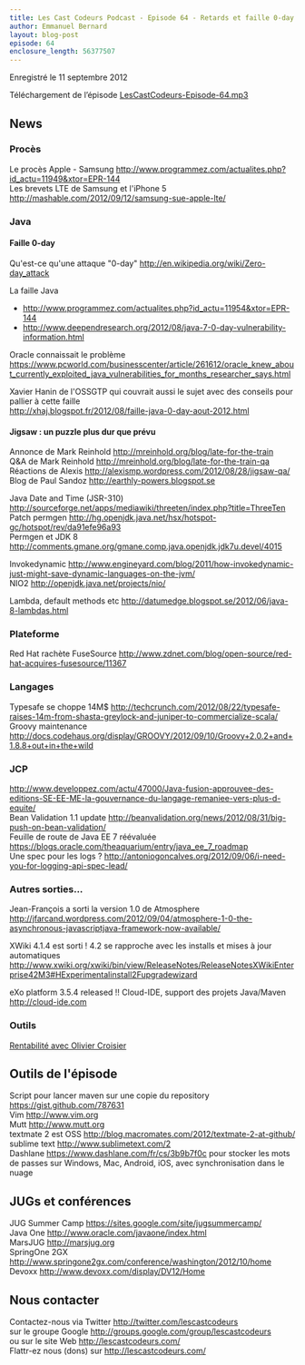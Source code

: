 ```yaml
---
title: Les Cast Codeurs Podcast - Episode 64 - Retards et faille 0-day
author: Emmanuel Bernard
layout: blog-post
episode: 64
enclosure_length: 56377507
---
```

Enregistré le 11 septembre 2012

Téléchargement de l’épisode [LesCastCodeurs-Episode-64.mp3](http://traffic.libsyn.com/lescastcodeurs/LesCastCodeurs-Episode-64.mp3)

## News

### Procès

Le procès Apple - Samsung <http://www.programmez.com/actualites.php?id_actu=11949&xtor=EPR-144>  
Les brevets LTE de Samsung et l'iPhone 5 <http://mashable.com/2012/09/12/samsung-sue-apple-lte/>

### Java

#### Faille 0-day

Qu'est-ce qu'une attaque "0-day" <http://en.wikipedia.org/wiki/Zero-day_attack>  

La faille Java

- <http://www.programmez.com/actualites.php?id_actu=11954&xtor=EPR-144>  
- <http://www.deependresearch.org/2012/08/java-7-0-day-vulnerability-information.html>

Oracle connaissait le problème  
<https://www.pcworld.com/businesscenter/article/261612/oracle_knew_about_currently_exploited_java_vulnerabilities_for_months_researcher_says.html>  

Xavier Hanin de l'OSSGTP qui couvrait aussi le sujet avec des conseils pour pallier à cette faille  
<http://xhaj.blogspot.fr/2012/08/faille-java-0-day-aout-2012.html>

#### Jigsaw : un puzzle plus dur que prévu

Annonce de Mark Reinhold <http://mreinhold.org/blog/late-for-the-train>  
Q&A de Mark Reinhold <http://mreinhold.org/blog/late-for-the-train-qa>  
Réactions de Alexis <http://alexismp.wordpress.com/2012/08/28/jigsaw-qa/>  
Blog de Paul Sandoz <http://earthly-powers.blogspot.se>  

Java Date and Time (JSR-310) <http://sourceforge.net/apps/mediawiki/threeten/index.php?title=ThreeTen>  
Patch permgen <http://hg.openjdk.java.net/hsx/hotspot-gc/hotspot/rev/da91efe96a93>  
Permgen et JDK 8 <http://comments.gmane.org/gmane.comp.java.openjdk.jdk7u.devel/4015>  

Invokedynamic <http://www.engineyard.com/blog/2011/how-invokedynamic-just-might-save-dynamic-languages-on-the-jvm/>  
NIO2 <http://openjdk.java.net/projects/nio/>  

Lambda, default methods etc <http://datumedge.blogspot.se/2012/06/java-8-lambdas.html>  

### Plateforme

Red Hat rachète FuseSource <http://www.zdnet.com/blog/open-source/red-hat-acquires-fusesource/11367>

### Langages

Typesafe se choppe 14M$ <http://techcrunch.com/2012/08/22/typesafe-raises-14m-from-shasta-greylock-and-juniper-to-commercialize-scala/>  
Groovy maintenance <http://docs.codehaus.org/display/GROOVY/2012/09/10/Groovy+2.0.2+and+1.8.8+out+in+the+wild>  

### JCP

<http://www.developpez.com/actu/47000/Java-fusion-approuvee-des-editions-SE-EE-ME-la-gouvernance-du-langage-remaniee-vers-plus-d-equite/>  
Bean Validation 1.1 update <http://beanvalidation.org/news/2012/08/31/big-push-on-bean-validation/>  
Feuille de route de Java EE 7 réévaluée <https://blogs.oracle.com/theaquarium/entry/java_ee_7_roadmap>  
Une spec pour les logs ? <http://antoniogoncalves.org/2012/09/06/i-need-you-for-logging-api-spec-lead/>

### Autres sorties...

Jean-François a sorti la version 1.0 de Atmosphere  
<http://jfarcand.wordpress.com/2012/09/04/atmosphere-1-0-the-asynchronous-javascriptjava-framework-now-available/>

XWiki 4.1.4 est sorti ! 4.2 se rapproche avec les installs et mises à jour automatiques  
<http://www.xwiki.org/xwiki/bin/view/ReleaseNotes/ReleaseNotesXWikiEnterprise42M3#HExperimentalinstall2Fupgradewizard>

eXo platform 3.5.4 released !! Cloud-IDE, support des projets Java/Maven <http://cloud-ide.com>

### Outils

[Rentabilité avec Olivier Croisier](http://thecodersbreakfast.net/index.php?post%2F2012%2F08%2F26%2Fequipez-vos-développeurs)

## Outils de l'épisode

Script pour lancer maven sur une copie du repository <https://gist.github.com/787631>  
Vim <http://www.vim.org>  
Mutt <http://www.mutt.org>  
textmate 2 est OSS <http://blog.macromates.com/2012/textmate-2-at-github/>  
sublime text <http://www.sublimetext.com/2>  
Dashlane <https://www.dashlane.com/fr/cs/3b9b7f0c> pour stocker les mots de passes sur Windows, Mac, Android, iOS, avec synchronisation dans le nuage

## JUGs et conférences

JUG Summer Camp <https://sites.google.com/site/jugsummercamp/>  
Java One <http://www.oracle.com/javaone/index.html>  
MarsJUG <http://marsjug.org>  
SpringOne 2GX <http://www.springone2gx.com/conference/washington/2012/10/home>  
Devoxx <http://www.devoxx.com/display/DV12/Home>  

## Nous contacter

Contactez-nous via Twitter <http://twitter.com/lescastcodeurs>  
sur le groupe Google <http://groups.google.com/group/lescastcodeurs>  
ou sur le site Web <http://lescastcodeurs.com/>  
Flattr-ez nous (dons) sur <http://lescastcodeurs.com/>
